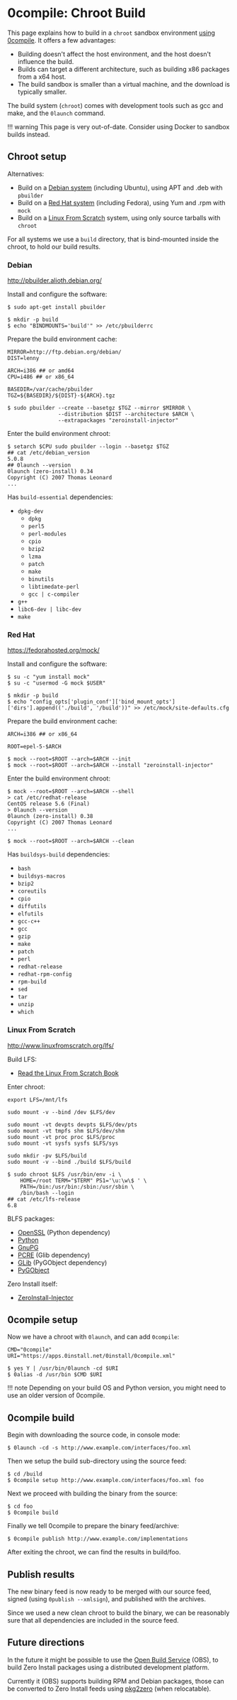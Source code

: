 # 0compile: Chroot Build

This page explains how to build in a `chroot` sandbox environment [using 0compile](../0compile/index.md). It offers a few advantages:

-   Building doesn't affect the host environment, and the host doesn't influence the build.
-   Builds can target a different architecture, such as building x86 packages from a x64 host.
-   The build sandbox is smaller than a virtual machine, and the download is typically smaller.

The build system (`chroot`) comes with development tools such as gcc and make, and the `0launch` command.

!!! warning
    This page is very out-of-date. Consider using Docker to sandbox builds instead.

## Chroot setup

Alternatives:

-   Build on a [Debian system](#debian) (including Ubuntu), using APT and .deb with `pbuilder`
-   Build on a [Red Hat system](#red-hat) (including Fedora), using Yum and .rpm with `mock`
-   Build on a [Linux From Scratch](#linux-from-scratch) system, using only source tarballs with `chroot`

For all systems we use a `build` directory, that is bind-mounted inside the chroot, to hold our build results.

### Debian

<http://pbuilder.alioth.debian.org/>

Install and configure the software:

```shell
$ sudo apt-get install pbuilder

$ mkdir -p build
$ echo "BINDMOUNTS='build'" >> /etc/pbuilderrc
```

Prepare the build environment cache:

```shell
MIRROR=http://ftp.debian.org/debian/
DIST=lenny

ARCH=i386 ## or amd64
CPU=i486 ## or x86_64

BASEDIR=/var/cache/pbuilder
TGZ=${BASEDIR}/${DIST}-${ARCH}.tgz

$ sudo pbuilder --create --basetgz $TGZ --mirror $MIRROR \
                --distribution $DIST --architecture $ARCH \
                --extrapackages "zeroinstall-injector"
```

Enter the build environment chroot:

```shell
$ setarch $CPU sudo pbuilder --login --basetgz $TGZ
## cat /etc/debian_version
5.0.8
## 0launch --version
0launch (zero-install) 0.34
Copyright (C) 2007 Thomas Leonard
...
```

Has `build-essential` dependencies:

-   `dpkg-dev`
    -   `dpkg`
    -   `perl5`
    -   `perl-modules`
    -   `cpio`
    -   `bzip2`
    -   `lzma`
    -   `patch`
    -   `make`
    -   `binutils`
    -   `libtimedate-perl`
    -   `gcc | c-compiler`
-   `g++`
-   `libc6-dev | libc-dev`
-   `make`

### Red Hat

<https://fedorahosted.org/mock/>

Install and configure the software:

```shell
$ su -c "yum install mock"
$ su -c "usermod -G mock $USER"

$ mkdir -p build
$ echo "config_opts['plugin_conf']['bind_mount_opts']['dirs'].append(('./build', '/build'))" >> /etc/mock/site-defaults.cfg
```

Prepare the build environment cache:

```shell
ARCH=i386 ## or x86_64

ROOT=epel-5-$ARCH

$ mock --root=$ROOT --arch=$ARCH --init
$ mock --root=$ROOT --arch=$ARCH --install "zeroinstall-injector"
```

Enter the build environment chroot:

```shell
$ mock --root=$ROOT --arch=$ARCH --shell
> cat /etc/redhat-release
CentOS release 5.6 (Final)
> 0launch --version
0launch (zero-install) 0.38
Copyright (C) 2007 Thomas Leonard
...

$ mock --root=$ROOT --arch=$ARCH --clean
```

Has `buildsys-build` dependencies:

-   `bash`
-   `buildsys-macros`
-   `bzip2`
-   `coreutils`
-   `cpio`
-   `diffutils`
-   `elfutils`
-   `gcc-c++`
-   `gcc`
-   `gzip`
-   `make`
-   `patch`
-   `perl`
-   `redhat-release`
-   `redhat-rpm-config`
-   `rpm-build`
-   `sed`
-   `tar`
-   `unzip`
-   `which`

### Linux From Scratch

<http://www.linuxfromscratch.org/lfs/>

Build LFS:

-   [Read the Linux From Scratch Book](http://www.linuxfromscratch.org/lfs/view/stable/)

Enter chroot:

```shell
export LFS=/mnt/lfs

sudo mount -v --bind /dev $LFS/dev

sudo mount -vt devpts devpts $LFS/dev/pts
sudo mount -vt tmpfs shm $LFS/dev/shm
sudo mount -vt proc proc $LFS/proc
sudo mount -vt sysfs sysfs $LFS/sys

sudo mkdir -pv $LFS/build
sudo mount -v --bind ./build $LFS/build

$ sudo chroot $LFS /usr/bin/env -i \
    HOME=/root TERM="$TERM" PS1='\u:\w\$ ' \
    PATH=/bin:/usr/bin:/sbin:/usr/sbin \
    /bin/bash --login
## cat /etc/lfs-release
6.8
```

BLFS packages:

-   [OpenSSL](http://www.linuxfromscratch.org/blfs/view/svn/postlfs/openssl.md) (Python dependency)
-   [Python](http://www.linuxfromscratch.org/blfs/view/svn/general/python.md)
-   [GnuPG](http://www.linuxfromscratch.org/blfs/view/svn/postlfs/gnupg.md)
-   [PCRE](http://www.linuxfromscratch.org/blfs/view/svn/general/pcre.md) (Glib dependency)
-   [GLib](http://www.linuxfromscratch.org/blfs/view/svn/general/glib2.md) (PyGObject dependency)
-   [PyGObject](http://www.linuxfromscratch.org/blfs/view/svn/general/python-modules.html#pygobject)

Zero Install itself:

-   [ZeroInstall-Injector](../../details/linux.md#from-source)

## 0compile setup

Now we have a chroot with `0launch`, and can add `0compile`:

```shell
CMD="0compile"
URI="https://apps.0install.net/0install/0compile.xml"

$ yes Y | /usr/bin/0launch -cd $URI
$ 0alias -d /usr/bin $CMD $URI
```

!!! note
    Depending on your build OS and Python version, you might need to use an older version of 0compile.

## 0compile build

Begin with downloading the source code, in console mode:

```shell
$ 0launch -cd -s http://www.example.com/interfaces/foo.xml
```

Then we setup the build sub-directory using the source feed:

```shell
$ cd /build
$ 0compile setup http://www.example.com/interfaces/foo.xml foo
```

Next we proceed with building the binary from the source:

```shell
$ cd foo
$ 0compile build
```

Finally we tell 0compile to prepare the binary feed/archive:

```shell
$ 0compile publish http://www.example.com/implementations
```

After exiting the chroot, we can find the results in build/foo.

## Publish results

The new binary feed is now ready to be merged with our source feed, signed (using `0publish --xmlsign`), and published with the archives.

Since we used a new clean chroot to build the binary, we can be reasonably sure that all dependencies are included in the source feed.

## Future directions

In the future it might be possible to use the [Open Build Service](https://open-build-service.org/) (OBS), to build Zero Install packages using a distributed development platform.

Currently it (OBS) supports building RPM and Debian packages, those can be converted to Zero Install feeds using [pkg2zero](../pkg2zero.md) (when relocatable).
